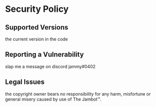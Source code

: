 # Security Policy

## Supported Versions

the current version in the code

## Reporting a Vulnerability

slap me a message on discord jammy#0402

## Legal Issues

the copyright owner bears no responsibility for any harm, misfortune or general misery caused by use of The Jambot™.
